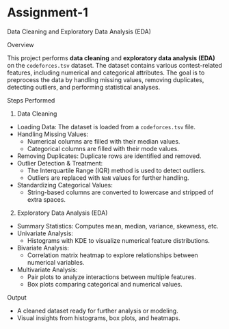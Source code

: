 # Assignment-1

Data Cleaning and Exploratory Data Analysis (EDA)

Overview

This project performs **data cleaning** and **exploratory data analysis (EDA)** on the `codeforces.tsv` dataset. The dataset contains various contest-related features, including numerical and categorical attributes. The goal is to preprocess the data by handling missing values, removing duplicates, detecting outliers, and performing statistical analyses.

Steps Performed

1. Data Cleaning
- Loading Data: The dataset is loaded from a `codeforces.tsv` file.
- Handling Missing Values:
  - Numerical columns are filled with their median values.
  - Categorical columns are filled with their mode values.
- Removing Duplicates: Duplicate rows are identified and removed.
- Outlier Detection & Treatment:
  - The Interquartile Range (IQR) method is used to detect outliers.
  - Outliers are replaced with `NaN` values for further handling.
- Standardizing Categorical Values:
  - String-based columns are converted to lowercase and stripped of extra spaces.

2. Exploratory Data Analysis (EDA)
- Summary Statistics: Computes mean, median, variance, skewness, etc.
- Univariate Analysis:
  - Histograms with KDE to visualize numerical feature distributions.
- Bivariate Analysis:
  - Correlation matrix heatmap to explore relationships between numerical variables.
- Multivariate Analysis:
  - Pair plots to analyze interactions between multiple features.
  - Box plots comparing categorical and numerical values.

Output
- A cleaned dataset ready for further analysis or modeling.
- Visual insights from histograms, box plots, and heatmaps.


